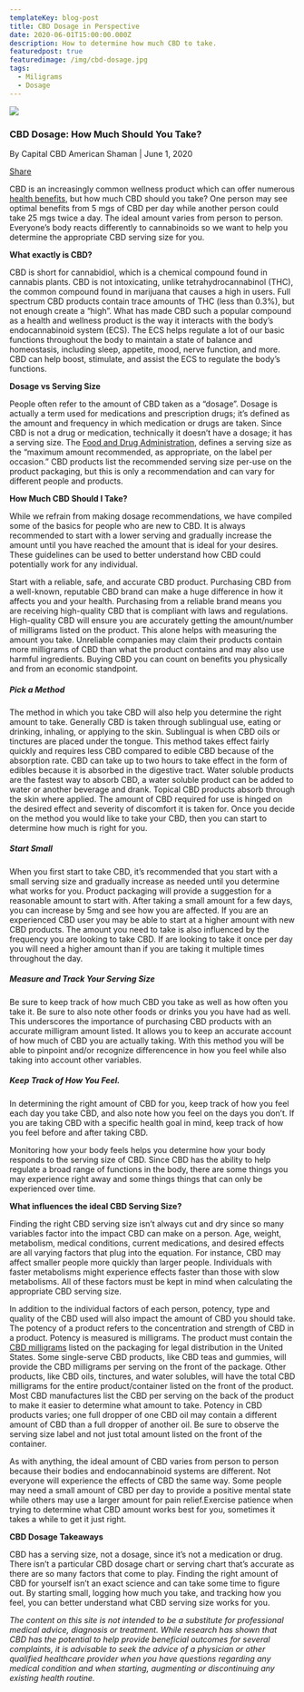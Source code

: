 ```yaml
---
templateKey: blog-post
title: CBD Dosage in Perspective
date: 2020-06-01T15:00:00.000Z
description: How to determine how much CBD to take.
featuredpost: true
featuredimage: /img/cbd-dosage.jpg
tags:
  - Miligrams
  - Dosage
---
```

![](/img/cbd-dosage.jpg)

### **CBD Dosage: How Much Should You Take?**

By Capital CBD American Shaman | June 1, 2020

[Share](https://www.facebook.com/sharer/sharer.php?u=https://cbdamericanshaman.com/blog/cbd-dosage/msterling-leach)

CBD is an increasingly common wellness product which can offer numerous [health benefits](https://cbdamericanshaman.com/blog/benefits-of-cbd-oil), but how much CBD should you take? One person may see optimal benefits from 5 mgs of CBD per day while another person could take 25 mgs twice a day. The ideal amount varies from person to person. Everyone’s body reacts differently to cannabinoids so we want to help you determine the appropriate CBD serving size for you.

**What exactly is CBD?**

CBD is short for cannabidiol, which is a chemical compound found in cannabis plants. CBD is not intoxicating, unlike tetrahydrocannabinol (THC), the common compound found in marijuana that causes a high in users. Full spectrum CBD products contain trace amounts of THC (less than 0.3%), but not enough create a “high”. What has made CBD such a popular compound as a health and wellness product is the way it interacts with the body’s endocannabinoid system (ECS). The ECS helps regulate a lot of our basic functions throughout the body to maintain a state of balance and homeostasis, including sleep, appetite, mood, nerve function, and more. CBD can help boost, stimulate, and assist the ECS to regulate the body’s functions.

**Dosage vs Serving Size**

People often refer to the amount of CBD taken as a “dosage”.  Dosage is actually a term used for medications and prescription drugs; it’s defined as the amount and frequency in which medication or drugs are taken. Since CBD is not a drug or medication, technically it doesn’t have a dosage; it has a serving size. The [Food and Drug Administration](https://www.fda.gov/food/dietary-supplements-guidance-documents-regulatory-information/dietary-supplement-labeling-guide-chapter-iv-nutrition-labeling), defines a serving size as the “maximum amount recommended, as appropriate, on the label per occasion.” CBD products list the recommended serving size per-use on the product packaging, but this is only a recommendation and can vary for different people and products.

**How Much CBD Should I Take?**

While we refrain from making dosage recommendations, we have compiled some of the basics for people who are new to CBD. It is always recommended to start with a lower serving and gradually increase the amount until you have reached the amount that is ideal for your desires. These guidelines can be used to better understand how CBD could potentially work for any individual.

Start with a reliable, safe, and accurate CBD product. Purchasing CBD from a well-known, reputable CBD brand can make a huge difference in how it affects you and your health. Purchasing from a reliable brand means you are receiving high-quality CBD that is compliant with laws and regulations. High-quality CBD will ensure you are accurately getting the amount/number of milligrams listed on the product. This alone helps with measuring the amount you take. Unreliable companies may claim their products contain more milligrams of CBD than what the product contains and may also use harmful ingredients. Buying CBD you can count on benefits you physically and from an economic standpoint.

##### Pick a Method 

The method in which you take CBD will also help you determine the right amount to take. Generally CBD is taken through sublingual use, eating or drinking, inhaling, or applying to the skin. Sublingual is when CBD oils or tinctures are placed under the tongue. This method takes effect fairly quickly and requires less CBD compared to edible CBD because of the absorption rate. CBD can take up to two hours to take effect in the form of edibles because it is absorbed in the digestive tract. Water soluble products are the fastest way to absorb CBD, a water soluble product can be added to water or another beverage and drank. Topical CBD products absorb through the skin where applied. The amount of CBD required for use is hinged on the desired effect and severity of discomfort it is taken for. Once you decide on the method you would like to take your CBD, then you can start to determine how much is right for you.

##### Start Small

When you first start to take CBD, it’s recommended that you start with a small serving size and gradually increase as needed until you determine what works for you. Product packaging will provide a suggestion for a reasonable amount to start with. After taking a small amount for a few days, you can increase by 5mg and see how you are affected. If you are an experienced CBD user you may be able to start at a higher amount with new CBD products. The amount you need to take is also influenced by the frequency you are looking to take CBD. If are looking to take it once per day you will need a higher amount than if you are taking it multiple times throughout the day.

##### Measure and Track Your Serving Size 

Be sure to keep track of how much CBD you take as well as how often you take it. Be sure to also note other foods or drinks you you have had as well.  This underscores the importance of purchasing CBD products with an accurate milligram amount listed. It allows you to keep an accurate account of how much of CBD you are actually taking.  With this method you will be able to pinpoint and/or recognize differencence in how you feel while also taking into account other variables.

##### Keep Track of How You Feel.

In determining the right amount of CBD for you, keep track of how you feel each day you take CBD, and also note how you feel on the days you don’t. If you are taking CBD with a specific health goal in mind, keep track of how you feel before and after taking CBD.

Monitoring how your body feels helps you determine how your body responds to the serving size of CBD. Since CBD has the ability to help regulate a broad range of functions in the body, there are some things you may experience right away  and some things things that can only be experienced over time.

**What influences the ideal CBD Serving Size?**

Finding the right CBD serving size isn’t always cut and dry since so many variables factor into the impact CBD can make on a person. Age, weight, metabolism, medical conditions, current medications, and desired effects are all varying factors that plug into the equation. For instance, CBD may affect smaller people more quickly than larger people. Individuals with faster metabolisms might experience effects faster than those with slow metabolisms. All of these factors must be kept in mind when calculating the appropriate CBD serving size.

In addition to the individual factors of each person, potency, type and quality of the CBD used will also impact the amount of CBD you should take. The potency of a product refers to the concentration and strength of CBD in a product. Potency is measured is milligrams. The product must contain the[ CBD milligrams](https://cbdamericanshaman.com/blog/time-to-increase-your-milligrams-knowledge) listed on the packaging for legal distribution in the United States. Some single-serve CBD products, like CBD teas and gummies, will provide the CBD milligrams per serving on the front of the package. Other products, like CBD oils, tinctures, and water solubles, will have the total CBD milligrams for the entire product/container listed on the front of the product. Most CBD manufactures list the CBD per serving on the back of the product to make it easier to determine what amount to take. Potency in CBD products varies; one full dropper of one CBD oil may contain a different amount of CBD than a full dropper of another oil. Be sure to observe the serving size label and not just total amount listed on the front of the container.

As with anything, the ideal amount of CBD varies from person to person because their bodies and endocannabinoid systems are different. Not everyone will experience the effects of CBD the same way. Some people may need a small amount of CBD per day to provide a positive mental state while others may use a larger amount for pain relief.Exercise patience when trying to determine what CBD amount works best for you, sometimes it takes a while to get it just right.

**CBD Dosage Takeaways**

CBD has a serving size, not a dosage, since it’s not a medication or drug. There isn’t a particular CBD dosage chart or serving chart that’s accurate as there are so many factors that come to play. Finding the right amount of CBD for yourself isn’t an exact science and can take some time to figure out. By starting small, logging how much you take, and tracking how you feel, you can better understand what CBD serving size works for you.

*The content on this site is not intended to be a substitute for professional medical advice, diagnosis or treatment. While research has shown that CBD has the potential to help provide beneficial outcomes for several complaints, it is advisable to seek the advice of a physician or other qualified healthcare provider when you have questions regarding any medical condition and when starting, augmenting or discontinuing any existing health routine.*